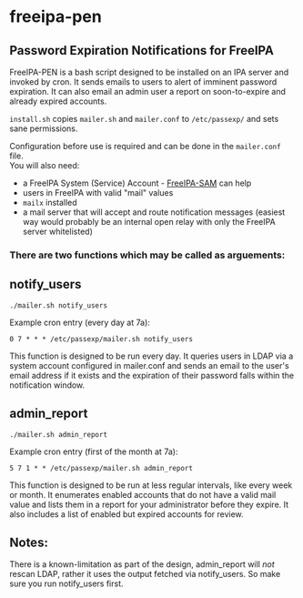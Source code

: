 # freeipa-pen
## Password Expiration Notifications for FreeIPA

FreeIPA-PEN is a bash script designed to be installed on an IPA server and invoked by cron. It sends emails to users to alert of imminent password expiration. It can also email an admin user a report on soon-to-expire and already expired accounts.  

`install.sh` copies `mailer.sh` and `mailer.conf` to `/etc/passexp/` and sets sane permissions.  

Configuration before use is required and can be done in the `mailer.conf` file.  
You will also need:  
- a FreeIPA System (Service) Account - [FreeIPA-SAM](https://github.com/noahbliss/freeipa-sam) can help  
- users in FreeIPA with valid "mail" values  
- `mailx` installed
- a mail server that will accept and route notification messages (easiest way would probably be an internal open relay with only the FreeIPA server whitelisted)

### There are two functions which may be called as arguements:  

## notify_users
```
./mailer.sh notify_users
```
Example cron entry (every day at 7a):  
```
0 7 * * * /etc/passexp/mailer.sh notify_users
```

This function is designed to be run every day. It queries users in LDAP via a system account configured in mailer.conf and sends an email to the user's email address if it exists and the expiration of their password falls within the notification window.  

## admin_report  
```
./mailer.sh admin_report
```
Example cron entry (first of the month at 7a):  
```
5 7 1 * * /etc/passexp/mailer.sh admin_report
```

This function is designed to be run at less regular intervals, like every week or month. It enumerates enabled accounts that do not have a valid mail value and lists them in a report for your administrator before they expire. It also includes a list of enabled but expired accounts for review.  

## Notes:
There is a known-limitation as part of the design, admin_report will _not_ rescan LDAP, rather it uses the output fetched via notify_users. So make sure you run notify_users first. 
